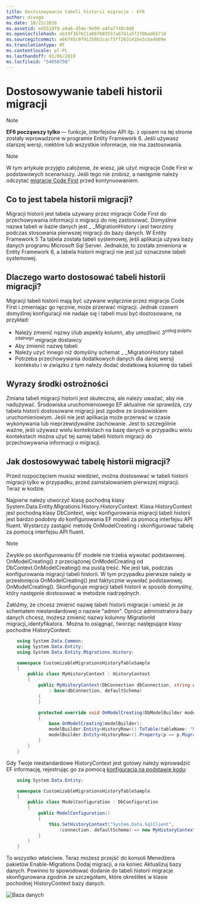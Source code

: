 ```yaml
---
title: Dostosowywanie tabeli historii migracje - EF6
author: divega
ms.date: 10/23/2016
ms.assetid: ed5518f0-a9a6-454e-9e98-a4fa7748c8d0
ms.openlocfilehash: eb19f367611a86f685557a6741a5f2f0bad6b718
ms.sourcegitcommit: e66745c9f91258b2cacf5ff263141be3cba4b09e
ms.translationtype: MT
ms.contentlocale: pl-PL
ms.lasthandoff: 01/06/2019
ms.locfileid: "54058750"
---
```

# <a name="customizing-the-migrations-history-table"></a>Dostosowywanie tabeli historii migracji
> [!NOTE]
> **EF6 począwszy tylko** — funkcje, interfejsów API itp. z opisem na tej stronie zostały wprowadzone w programie Entity Framework 6. Jeśli używasz starszej wersji, niektóre lub wszystkie informacje, nie ma zastosowania.

> [!NOTE]
> W tym artykule przyjęto założenie, że wiesz, jak użyć migracje Code First w podstawowych scenariuszy. Jeśli tego nie zrobisz, a następnie należy odczytać [migracje Code First](~/ef6/modeling/code-first/migrations/index.md) przed kontynuowaniem.

## <a name="what-is-migrations-history-table"></a>Co to jest tabela historii migracji?

Migracji historii jest tabela używany przez migracje Code First do przechowywania informacji o migracji do niej zastosować. Domyślnie nazwa tabeli w bazie danych jest \_ \_MigrationHistory i jest tworzony podczas stosowania pierwszej migracji do bazy danych. W Entity Framework 5 Ta tabela została tabeli systemowej, jeśli aplikacja używa bazy danych programu Microsoft Sql Server. Jednakże, to została zmieniona w Entity Framework 6, a tabela historii migracji nie jest już oznaczone tabeli systemowej.

## <a name="why-customize-migrations-history-table"></a>Dlaczego warto dostosować tabeli historii migracji?

Migracji tabeli historii mają być używane wyłącznie przez migracje Code First i zmieniając go ręcznie, może przerwać migracji. Jednak czasem domyślnej konfiguracji nie nadaje się i tabeli musi być dostosowane, na przykład:

-   Należy zmienić nazwy i/lub aspekty kolumn, aby umożliwić 3<sup>usług pulpitu zdalnego</sup> migracje dostawcy
-   Aby zmienić nazwę tabeli
-   Należy użyć innego niż domyślny schemat \_ \_MigrationHistory tabeli
-   Potrzeba przechowywania dodatkowych danych dla danej wersji kontekstu i w związku z tym należy dodać dodatkową kolumnę do tabeli

## <a name="words-of-precaution"></a>Wyrazy środki ostrożności

Zmiana tabeli migracji historii jest skuteczna, ale należy uważać, aby nie nadużywać. Środowiska uruchomieniowego EF aktualnie nie sprawdza, czy tabela historii dostosowane migracji jest zgodne ze środowiskiem uruchomieniowym. Jeśli nie jest aplikacja może przerwać w czasie wykonywania lub nieprzewidywalne zachowanie. Jest to szczególnie ważne, jeśli używasz wielu kontekstach na bazę danych w przypadku wielu kontekstach można użyć tej samej tabeli historii migracji do przechowywania informacji o migracji.

## <a name="how-to-customize-migrations-history-table"></a>Jak dostosowywać tabelę historii migracji?

Przed rozpoczęciem musisz wiedzieć, można dostosować w tabeli historii migracji tylko w przypadku, przed zainstalowaniem pierwszej migracji. Teraz w kodzie.

Najpierw należy utworzyć klasę pochodną klasy System.Data.Entity.Migrations.History.HistoryContext. Klasa HistoryContext jest pochodną klasy DbContext, więc konfigurowania migracji tabeli historii jest bardzo podobny do konfigurowania EF modeli za pomocą interfejsu API fluent. Wystarczy zastąpić metodę OnModelCreating i skonfigurować tabelę za pomocą interfejsu API fluent.

>[!NOTE]
> Zwykle po skonfigurowaniu EF modele nie trzeba wywołać podstawowej. OnModelCreating() z przeciążonej OnModelCreating od DbContext.OnModelCreating() ma pustą treść. Nie jest tak, podczas konfigurowania migracji tabeli historii. W tym przypadku pierwsze należy w przesłonięcia OnModelCreating() jest faktycznie wywołać podstawowej. OnModelCreating(). Skonfiguruje migracji tabeli historii w sposób domyślny, który następnie dostosować w metodzie nadrzędnych.

Załóżmy, że chcesz zmienić nazwę tabeli historii migracje i umieść je ze schematem niestandardowej o nazwie "admin". Oprócz administratora bazy danych chcesz, możesz zmienić nazwy kolumny MigrationId migracji\_identyfikatora.  Można to osiągnąć, tworząc następujące klasy pochodne HistoryContext:

``` csharp
    using System.Data.Common;
    using System.Data.Entity;
    using System.Data.Entity.Migrations.History;

    namespace CustomizableMigrationsHistoryTableSample
    {
        public class MyHistoryContext : HistoryContext
        {
            public MyHistoryContext(DbConnection dbConnection, string defaultSchema)
                : base(dbConnection, defaultSchema)
            {
            }

            protected override void OnModelCreating(DbModelBuilder modelBuilder)
            {
                base.OnModelCreating(modelBuilder);
                modelBuilder.Entity<HistoryRow>().ToTable(tableName: "MigrationHistory", schemaName: "admin");
                modelBuilder.Entity<HistoryRow>().Property(p => p.MigrationId).HasColumnName("Migration_ID");
            }
        }
    }
```

Gdy Twoje niestandardowe HistoryContext jest gotowy należy wprowadzić EF informację, rejestrując go za pomocą [konfiguracja na podstawie kodu](https://msdn.com/data/jj680699):

``` csharp
    using System.Data.Entity;

    namespace CustomizableMigrationsHistoryTableSample
    {
        public class ModelConfiguration : DbConfiguration
        {
            public ModelConfiguration()
            {
                this.SetHistoryContext("System.Data.SqlClient",
                    (connection, defaultSchema) => new MyHistoryContext(connection, defaultSchema));
            }
        }
    }
```

To wszystko właściwie. Teraz możesz przejść do konsoli Menedżera pakietów Enable-Migrations Dodaj migracji, a na koniec Aktualizuj bazy danych. Powinno to spowodować dodanie do tabeli historii migracje skonfigurowana zgodnie ze szczegółami, które określiłeś w klasie pochodnej HistoryContext bazy danych.

![Baza danych](~/ef6/media/database.png)
